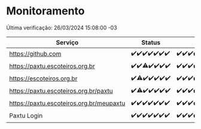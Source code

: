 # Monitoramento

Última verificação: 26/03/2024 15:08:00 -03

|Serviço|Status|Últimas 24h|
|---|---|---|
|https://github.com|<span title="2024-03-19: OK=24">✔️</span><span title="2024-03-20: OK=24">✔️</span><span title="2024-03-21: OK=24">✔️</span><span title="2024-03-22: OK=24">✔️</span><span title="2024-03-23: OK=24">✔️</span><span title="2024-03-24: OK=24">✔️</span><span title="2024-03-25: OK=18">✔️</span>|<span title="25/03/2024 15:08:00 -03 : 200">✔️</span><span title="25/03/2024 16:05:00 -03 : 200">✔️</span><span title="25/03/2024 17:07:00 -03 : 200">✔️</span><span title="25/03/2024 18:04:00 -03 : 200">✔️</span><span title="25/03/2024 19:06:00 -03 : 200">✔️</span><span title="25/03/2024 20:05:00 -03 : 200">✔️</span><span title="25/03/2024 21:29:00 -03 : 200">✔️</span><span title="25/03/2024 22:39:00 -03 : 200">✔️</span><span title="25/03/2024 23:13:00 -03 : 200">✔️</span><span title="26/03/2024 00:06:00 -03 : 200">✔️</span><span title="26/03/2024 01:07:00 -03 : 200">✔️</span><span title="26/03/2024 02:06:00 -03 : 200">✔️</span><span title="26/03/2024 03:09:00 -03 : 200">✔️</span><span title="26/03/2024 04:05:00 -03 : 200">✔️</span><span title="26/03/2024 05:08:00 -03 : 200">✔️</span><span title="26/03/2024 06:06:00 -03 : 200">✔️</span><span title="26/03/2024 07:07:00 -03 : 200">✔️</span><span title="26/03/2024 08:06:00 -03 : 200">✔️</span><span title="26/03/2024 09:11:00 -03 : 200">✔️</span><span title="26/03/2024 10:06:00 -03 : 200">✔️</span><span title="26/03/2024 11:05:00 -03 : 200">✔️</span><span title="26/03/2024 12:06:00 -03 : 200">✔️</span><span title="26/03/2024 13:08:00 -03 : 200">✔️</span><span title="26/03/2024 14:04:00 -03 : 200">✔️</span><span title="26/03/2024 15:08:00 -03 : 200">✔️</span>|
|https://paxtu.escoteiros.org.br|<span title="2024-03-19: OK=24">✔️</span><span title="2024-03-20: OK=24">✔️</span><span title="2024-03-21: OK=23, Falhas=1">⚠️</span><span title="2024-03-22: OK=24">✔️</span><span title="2024-03-23: OK=24">✔️</span><span title="2024-03-24: OK=24">✔️</span><span title="2024-03-25: OK=18">✔️</span>|<span title="25/03/2024 15:08:00 -03 : 200">✔️</span><span title="25/03/2024 16:05:00 -03 : 200">✔️</span><span title="25/03/2024 17:07:00 -03 : 200">✔️</span><span title="25/03/2024 18:04:00 -03 : 200">✔️</span><span title="25/03/2024 19:06:00 -03 : 200">✔️</span><span title="25/03/2024 20:05:00 -03 : 200">✔️</span><span title="25/03/2024 21:29:00 -03 : 200">✔️</span><span title="25/03/2024 22:39:00 -03 : 200">✔️</span><span title="25/03/2024 23:13:00 -03 : 200">✔️</span><span title="26/03/2024 00:06:00 -03 : 200">✔️</span><span title="26/03/2024 01:07:00 -03 : 200">✔️</span><span title="26/03/2024 02:06:00 -03 : 200">✔️</span><span title="26/03/2024 03:09:00 -03 : 200">✔️</span><span title="26/03/2024 04:05:00 -03 : 200">✔️</span><span title="26/03/2024 05:08:00 -03 : 200">✔️</span><span title="26/03/2024 06:06:00 -03 : 200">✔️</span><span title="26/03/2024 07:07:00 -03 : 200">✔️</span><span title="26/03/2024 08:06:00 -03 : 200">✔️</span><span title="26/03/2024 09:11:00 -03 : 200">✔️</span><span title="26/03/2024 10:06:00 -03 : 200">✔️</span><span title="26/03/2024 11:05:00 -03 : 200">✔️</span><span title="26/03/2024 12:06:00 -03 : 200">✔️</span><span title="26/03/2024 13:08:00 -03 : 200">✔️</span><span title="26/03/2024 14:04:00 -03 : 200">✔️</span><span title="26/03/2024 15:08:00 -03 : 200">✔️</span>|
|https://escoteiros.org.br|<span title="2024-03-19: OK=24">✔️</span><span title="2024-03-20: OK=22, Falhas=2">⚠️</span><span title="2024-03-21: OK=24">✔️</span><span title="2024-03-22: OK=24">✔️</span><span title="2024-03-23: OK=24">✔️</span><span title="2024-03-24: OK=24">✔️</span><span title="2024-03-25: OK=18">✔️</span>|<span title="25/03/2024 15:08:00 -03 : 200">✔️</span><span title="25/03/2024 16:05:00 -03 : 200">✔️</span><span title="25/03/2024 17:07:00 -03 : 200">✔️</span><span title="25/03/2024 18:04:00 -03 : 200">✔️</span><span title="25/03/2024 19:06:00 -03 : 200">✔️</span><span title="25/03/2024 20:05:00 -03 : 200">✔️</span><span title="25/03/2024 21:29:00 -03 : 200">✔️</span><span title="25/03/2024 22:39:00 -03 : 200">✔️</span><span title="25/03/2024 23:13:00 -03 : 200">✔️</span><span title="26/03/2024 00:06:00 -03 : 200">✔️</span><span title="26/03/2024 01:07:00 -03 : 200">✔️</span><span title="26/03/2024 02:06:00 -03 : 200">✔️</span><span title="26/03/2024 03:09:00 -03 : 200">✔️</span><span title="26/03/2024 04:05:00 -03 : 200">✔️</span><span title="26/03/2024 05:08:00 -03 : 200">✔️</span><span title="26/03/2024 06:06:00 -03 : 200">✔️</span><span title="26/03/2024 07:07:00 -03 : 200">✔️</span><span title="26/03/2024 08:06:00 -03 : 200">✔️</span><span title="26/03/2024 09:11:00 -03 : 200">✔️</span><span title="26/03/2024 10:06:00 -03 : 200">✔️</span><span title="26/03/2024 11:05:00 -03 : 200">✔️</span><span title="26/03/2024 12:06:00 -03 : 200">✔️</span><span title="26/03/2024 13:08:00 -03 : 200">✔️</span><span title="26/03/2024 14:04:00 -03 : 200">✔️</span><span title="26/03/2024 15:08:00 -03 : 403">❌</span>|
|https://paxtu.escoteiros.org.br/paxtu|<span title="2024-03-19: OK=24">✔️</span><span title="2024-03-20: OK=23, Falhas=1">⚠️</span><span title="2024-03-21: OK=24">✔️</span><span title="2024-03-22: OK=24">✔️</span><span title="2024-03-23: OK=24">✔️</span><span title="2024-03-24: OK=24">✔️</span><span title="2024-03-25: OK=18">✔️</span>|<span title="25/03/2024 15:08:00 -03 : 200">✔️</span><span title="25/03/2024 16:05:00 -03 : 200">✔️</span><span title="25/03/2024 17:07:00 -03 : 200">✔️</span><span title="25/03/2024 18:04:00 -03 : 200">✔️</span><span title="25/03/2024 19:06:00 -03 : 200">✔️</span><span title="25/03/2024 20:05:00 -03 : 200">✔️</span><span title="25/03/2024 21:29:00 -03 : 200">✔️</span><span title="25/03/2024 22:39:00 -03 : 200">✔️</span><span title="25/03/2024 23:13:00 -03 : 200">✔️</span><span title="26/03/2024 00:06:00 -03 : 200">✔️</span><span title="26/03/2024 01:07:00 -03 : 200">✔️</span><span title="26/03/2024 02:06:00 -03 : 200">✔️</span><span title="26/03/2024 03:09:00 -03 : 200">✔️</span><span title="26/03/2024 04:05:00 -03 : 200">✔️</span><span title="26/03/2024 05:08:00 -03 : 200">✔️</span><span title="26/03/2024 06:06:00 -03 : 200">✔️</span><span title="26/03/2024 07:07:00 -03 : 200">✔️</span><span title="26/03/2024 08:06:00 -03 : 200">✔️</span><span title="26/03/2024 09:11:00 -03 : 200">✔️</span><span title="26/03/2024 10:06:00 -03 : 200">✔️</span><span title="26/03/2024 11:05:00 -03 : 200">✔️</span><span title="26/03/2024 12:06:00 -03 : 200">✔️</span><span title="26/03/2024 13:08:00 -03 : 200">✔️</span><span title="26/03/2024 14:04:00 -03 : 200">✔️</span><span title="26/03/2024 15:08:00 -03 : 200">✔️</span>|
|https://paxtu.escoteiros.org.br/meupaxtu|<span title="2024-03-19: OK=24">✔️</span><span title="2024-03-20: OK=24">✔️</span><span title="2024-03-21: OK=24">✔️</span><span title="2024-03-22: OK=24">✔️</span><span title="2024-03-23: OK=24">✔️</span><span title="2024-03-24: OK=24">✔️</span><span title="2024-03-25: OK=18">✔️</span>|<span title="25/03/2024 15:08:00 -03 : 200">✔️</span><span title="25/03/2024 16:05:00 -03 : 200">✔️</span><span title="25/03/2024 17:07:00 -03 : 200">✔️</span><span title="25/03/2024 18:04:00 -03 : 200">✔️</span><span title="25/03/2024 19:06:00 -03 : 200">✔️</span><span title="25/03/2024 20:05:00 -03 : 200">✔️</span><span title="25/03/2024 21:29:00 -03 : 200">✔️</span><span title="25/03/2024 22:39:00 -03 : 200">✔️</span><span title="25/03/2024 23:13:00 -03 : 200">✔️</span><span title="26/03/2024 00:06:00 -03 : 200">✔️</span><span title="26/03/2024 01:07:00 -03 : 200">✔️</span><span title="26/03/2024 02:06:00 -03 : 200">✔️</span><span title="26/03/2024 03:09:00 -03 : 200">✔️</span><span title="26/03/2024 04:05:00 -03 : 200">✔️</span><span title="26/03/2024 05:08:00 -03 : 200">✔️</span><span title="26/03/2024 06:06:00 -03 : 200">✔️</span><span title="26/03/2024 07:07:00 -03 : 200">✔️</span><span title="26/03/2024 08:06:00 -03 : 200">✔️</span><span title="26/03/2024 09:11:00 -03 : 200">✔️</span><span title="26/03/2024 10:06:00 -03 : 200">✔️</span><span title="26/03/2024 11:05:00 -03 : 200">✔️</span><span title="26/03/2024 12:06:00 -03 : 200">✔️</span><span title="26/03/2024 13:08:00 -03 : 200">✔️</span><span title="26/03/2024 14:04:00 -03 : 200">✔️</span><span title="26/03/2024 15:08:00 -03 : 200">✔️</span>|
|Paxtu Login|<span title="2024-03-19: OK=24">✔️</span><span title="2024-03-20: OK=24">✔️</span><span title="2024-03-21: OK=24">✔️</span><span title="2024-03-22: OK=24">✔️</span><span title="2024-03-23: OK=24">✔️</span><span title="2024-03-24: OK=24">✔️</span><span title="2024-03-25: OK=18">✔️</span>|<span title="25/03/2024 15:08:00 -03 : 200">✔️</span><span title="25/03/2024 16:05:00 -03 : 200">✔️</span><span title="25/03/2024 17:07:00 -03 : 200">✔️</span><span title="25/03/2024 18:04:00 -03 : 200">✔️</span><span title="25/03/2024 19:06:00 -03 : 200">✔️</span><span title="25/03/2024 20:05:00 -03 : 200">✔️</span><span title="25/03/2024 21:29:00 -03 : 200">✔️</span><span title="25/03/2024 22:39:00 -03 : 200">✔️</span><span title="25/03/2024 23:13:00 -03 : 200">✔️</span><span title="26/03/2024 00:06:00 -03 : 200">✔️</span><span title="26/03/2024 01:07:00 -03 : 200">✔️</span><span title="26/03/2024 02:06:00 -03 : 200">✔️</span><span title="26/03/2024 03:09:00 -03 : 200">✔️</span><span title="26/03/2024 04:05:00 -03 : 200">✔️</span><span title="26/03/2024 05:08:00 -03 : 200">✔️</span><span title="26/03/2024 06:06:00 -03 : 200">✔️</span><span title="26/03/2024 07:07:00 -03 : 200">✔️</span><span title="26/03/2024 08:06:00 -03 : 200">✔️</span><span title="26/03/2024 09:11:00 -03 : 200">✔️</span><span title="26/03/2024 10:06:00 -03 : 200">✔️</span><span title="26/03/2024 11:05:00 -03 : 200">✔️</span><span title="26/03/2024 12:06:00 -03 : 200">✔️</span><span title="26/03/2024 13:08:00 -03 : 200">✔️</span><span title="26/03/2024 14:04:00 -03 : 200">✔️</span><span title="26/03/2024 15:08:00 -03 : 200">✔️</span>|
